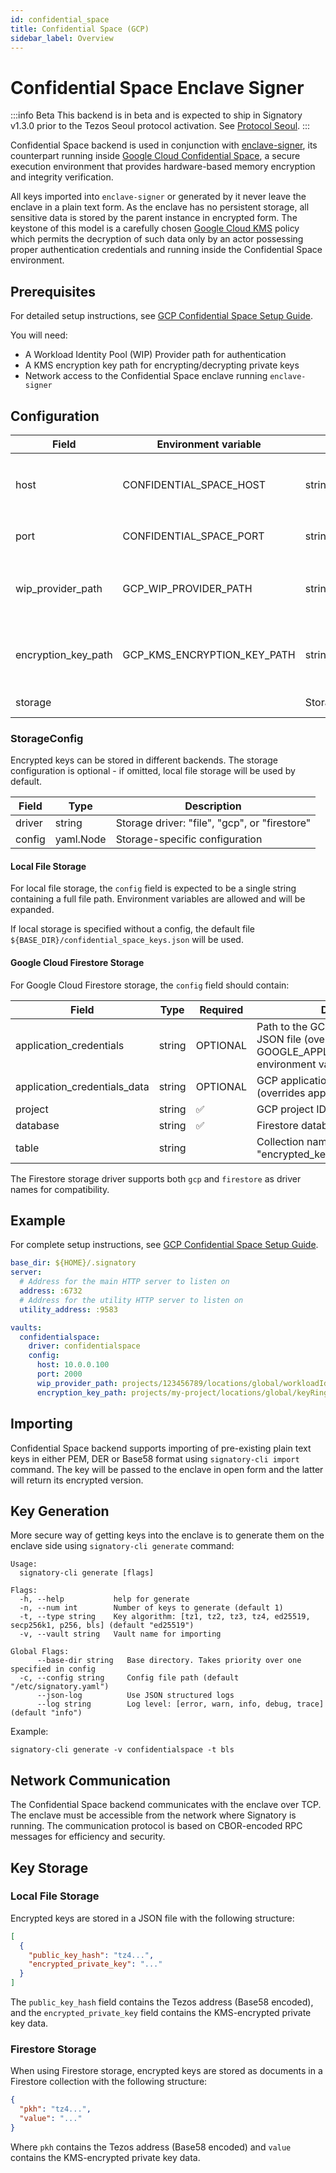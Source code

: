 ```yaml
---
id: confidential_space
title: Confidential Space (GCP)
sidebar_label: Overview
---
```


# Confidential Space Enclave Signer

:::info Beta
This backend is in beta and is expected to ship in Signatory v1.3.0 prior to the Tezos Seoul protocol activation. See [Protocol Seoul](https://octez.tezos.com/docs/protocols/023_seoul.html).
:::


Confidential Space backend is used in conjunction with [enclave-signer](https://github.com/ecadlabs/enclave-signer), its counterpart running inside [Google Cloud Confidential Space](https://cloud.google.com/confidential-computing/confidential-space), a secure execution environment that provides hardware-based memory encryption and integrity verification.

All keys imported into `enclave-signer` or generated by it never leave the enclave in a plain text form. As the enclave has no persistent storage, all sensitive data is stored by the parent instance in encrypted form. The keystone of this model is a carefully chosen [Google Cloud KMS](https://cloud.google.com/kms/) policy which permits the decryption of such data only by an actor possessing proper authentication credentials and running inside the Confidential Space environment.

## Prerequisites

For detailed setup instructions, see [GCP Confidential Space Setup Guide](confidential_space_setup.md).

You will need:
- A Workload Identity Pool (WIP) Provider path for authentication
- A KMS encryption key path for encrypting/decrypting private keys
- Network access to the Confidential Space enclave running `enclave-signer`

## Configuration

| Field                | Environment variable | Type          | Default | Required | Description                                                  |
| -------------------- | -------------------- | ------------- | ------- | -------- | ------------------------------------------------------------ |
| host                 | CONFIDENTIAL_SPACE_HOST | string    |         | ✅        | Host address of the Confidential Space enclave running `enclave-signer` |
| port                 | CONFIDENTIAL_SPACE_PORT | string    | 2000    |          | TCP port of `enclave-signer` service                        |
| wip_provider_path    | GCP_WIP_PROVIDER_PATH | string        |         | ✅        | Workload Identity Pool Provider path for authentication          |
| encryption_key_path  | GCP_KMS_ENCRYPTION_KEY_PATH | string |         | ✅        | KMS key path used by enclave to encrypt/decrypt private keys |
| storage              |                      | StorageConfig |         |          | Key storage configuration                                    |

### StorageConfig

Encrypted keys can be stored in different backends. The storage configuration is optional - if omitted, local file storage will be used by default.

| Field  | Type            | Description                               |
| ------ | --------------- | ----------------------------------------- |
| driver | string          | Storage driver: "file", "gcp", or "firestore" |
| config | yaml.Node       | Storage-specific configuration            |

#### Local File Storage

For local file storage, the `config` field is expected to be a single string containing a full file path. Environment variables are allowed and will be expanded.

If local storage is specified without a config, the default file `${BASE_DIR}/confidential_space_keys.json` will be used.

#### Google Cloud Firestore Storage

For Google Cloud Firestore storage, the `config` field should contain:

| Field     | Type   | Required | Description                                    |
| --------- | ------ | -------- | ---------------------------------------------- |
|application_credentials|string|OPTIONAL|Path to the GCP application token JSON file (overrides GOOGLE_APPLICATION_CREDENTIALS environment variable)|
|application_credentials_data|string|OPTIONAL|GCP application token JSON data (overrides application_credentials)|
| project   | string | ✅        | GCP project ID                                 |
| database  | string | ✅        | Firestore database name                        |
| table     | string |          | Collection name (default: "encrypted_keys")    |

The Firestore storage driver supports both `gcp` and `firestore` as driver names for compatibility.

## Example

For complete setup instructions, see [GCP Confidential Space Setup Guide](confidential_space_setup.md).

```yaml
base_dir: ${HOME}/.signatory
server:
  # Address for the main HTTP server to listen on
  address: :6732
  # Address for the utility HTTP server to listen on
  utility_address: :9583

vaults:
  confidentialspace:
    driver: confidentialspace
    config:
      host: 10.0.0.100
      port: 2000
      wip_provider_path: projects/123456789/locations/global/workloadIdentityPools/my-pool/providers/my-provider
      encryption_key_path: projects/my-project/locations/global/keyRings/my-keyring/cryptoKeys/my-key
```

## Importing

Confidential Space backend supports importing of pre-existing plain text keys in either PEM, DER or Base58 format using `signatory-cli import` command. The key will be passed to the enclave in open form and the latter will return its encrypted version.

## Key Generation

More secure way of getting keys into the enclave is to generate them on the enclave side using `signatory-cli generate` command:

```
Usage:
  signatory-cli generate [flags]

Flags:
  -h, --help           help for generate
  -n, --num int        Number of keys to generate (default 1)
  -t, --type string    Key algorithm: [tz1, tz2, tz3, tz4, ed25519, secp256k1, p256, bls] (default "ed25519")
  -v, --vault string   Vault name for importing

Global Flags:
      --base-dir string   Base directory. Takes priority over one specified in config
  -c, --config string     Config file path (default "/etc/signatory.yaml")
      --json-log          Use JSON structured logs
      --log string        Log level: [error, warn, info, debug, trace] (default "info")
```

Example:

```
signatory-cli generate -v confidentialspace -t bls
```

## Network Communication

The Confidential Space backend communicates with the enclave over TCP. The enclave must be accessible from the network where Signatory is running. The communication protocol is based on CBOR-encoded RPC messages for efficiency and security.

## Key Storage

### Local File Storage

Encrypted keys are stored in a JSON file with the following structure:

```json
[
  {
    "public_key_hash": "tz4...",
    "encrypted_private_key": "..."
  }
]
```

The `public_key_hash` field contains the Tezos address (Base58 encoded), and the `encrypted_private_key` field contains the KMS-encrypted private key data.

### Firestore Storage

When using Firestore storage, encrypted keys are stored as documents in a Firestore collection with the following structure:

```json
{
  "pkh": "tz4...",
  "value": "..."
}
```

Where `pkh` contains the Tezos address (Base58 encoded) and `value` contains the KMS-encrypted private key data.



